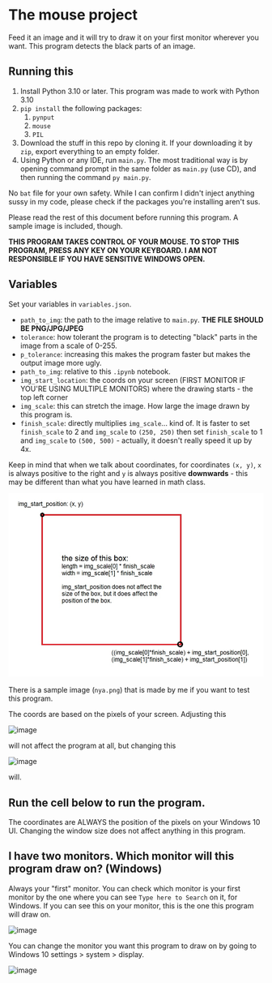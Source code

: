 # The mouse project

Feed it an image and it will try to draw it on your first monitor wherever you want. This program detects the black parts of an image.

## Running this

1. Install Python 3.10 or later. This program was made to work with Python 3.10
2. `pip install` the following packages:
   1. `pynput`
   2. `mouse`
   3. `PIL`
3. Download the stuff in this repo by cloning it. If your downloading it by `zip`, export everything to an empty folder.
4. Using Python or any IDE, run `main.py`. The most traditional way is by opening command prompt in the same folder as `main.py` (use CD), and then running the command `py main.py`.

No `bat` file for your own safety. While I can confirm I didn't inject anything sussy in my code, please check if the packages you're installing aren't sus.

Please read the rest of this document before running this program. A sample image is included, though.

**THIS PROGRAM TAKES CONTROL OF YOUR MOUSE. TO STOP THIS PROGRAM, PRESS ANY KEY ON YOUR KEYBOARD. I AM NOT RESPONSIBLE IF YOU HAVE SENSITIVE WINDOWS OPEN.**

## Variables

Set your variables in `variables.json`.

- `path_to_img`: the path to the image relative to `main.py`. **THE FILE SHOULD BE PNG/JPG/JPEG**
- `tolerance`: how tolerant the program is to detecting "black" parts in the image from a scale of 0-255.
- `p_tolerance`: increasing this makes the program faster but makes the output image more ugly.
- `path_to_img`: relative to this `.ipynb` notebook.
- `img_start_location`: the coords on your screen (FIRST MONITOR IF YOU'RE USING MULTIPLE MONITORS) where the drawing starts - the top left corner
- `img_scale`: this can stretch the image. How large the image drawn by this program is.
- `finish_scale`: directly multiplies `img_scale`... kind of. It is faster to set `finish_scale` to 2 and `img_scale` to `(250, 250)` then set `finish_scale` to 1 and `img_scale` to `(500, 500)` - actually, it doesn't really speed it up by 4x.

Keep in mind that when we talk about coordinates, for coordinates `(x, y)`, `x` is always positive to the right and `y` is always positive **downwards** - this may be different than what you have learned in math class.

![Image print location](ImgSizeGuide.jpg)

There is a sample image (`nya.png`) that is made by me if you want to test this program.

The coords are based on the pixels of your screen. Adjusting this

![image](https://user-images.githubusercontent.com/31808925/176095225-37a8d86f-05c3-4157-8a55-4be20fd0f15b.png)

will not affect the program at all, but changing this

![image](https://user-images.githubusercontent.com/31808925/176095280-e1363d93-5bab-4462-8e16-65a8d06c6583.png)

will.

## Run the cell below to run the program.

The coordinates are ALWAYS the position of the pixels on your Windows 10 UI. Changing the window size does not affect anything in this program.

## I have two monitors. Which monitor will this program draw on? (Windows)

Always your "first" monitor. You can check which monitor is your first monitor by the one where you can see `Type here to Search` on it, for Windows. If you can see this on your monitor, this is the one this program will draw on.

![image](https://user-images.githubusercontent.com/31808925/176094893-311ce295-22b8-464c-a3ec-bf955ed988d1.png)

You can change the monitor you want this program to draw on by going to Windows 10 settings > system > display.

![image](https://user-images.githubusercontent.com/31808925/176095368-309ab8cc-5254-4dea-9896-73f6deb84c16.png)

